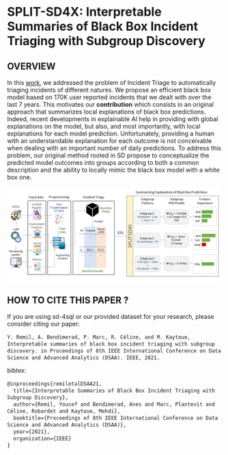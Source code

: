# SPLIT-SD4X: Interpretable Summaries of Black Box Incident Triaging with Subgroup Discovery

## OVERVIEW

In this [work](https://www.researchgate.net/publication/353776685_Interpretable_Summaries_of_Black_Box_Incident_Triaging_with_Subgroup_Discovery), we addressed the problem of Incident Triage to automatically triaging incidents of different natures. We propose an efficient black box model based on 170K user reported incidents that we dealt with over the last 7 years. This motivates our **contribution** which consists in an original approach that summarizes local explanations of black box predictions. Indeed, recent developments in explainable AI help in providing with global explanations on the model, but also, and most importantly, with local explanations for each model prediction. Unfortunately, providing a human with an understandable explanation for each outcome is not conceivable when dealing with an important number of daily predictions. To address this problem, our original method rooted in SD propose to conceptualize the predicted model outcomes into groups according to both a common description and the ability to locally mimic the black box model with a white box one.

![overview](docs/images/overviewSchema.png)

## HOW TO CITE THIS PAPER ?

If you are using sd-4sql or our provided dataset for your research, please consider citing our paper:
        
    Y. Remil, A. Bendimerad, P. Marc, R. Céline, and M. Kaytoue, Interpretable summaries of black box incident triaging with subgroup discovery. in Proceedings of 8th IEEE International Conference on Data Science and Advanced Analytics (DSAA). IEEE, 2021.
    
bibtex:
  
    @inproceedings{remiletalDSAA21,
      title={Interpretable Summaries of Black Box Incident Triaging with Subgroup Discovery},
      author={Remil, Youcef and Bendimerad, Anes and Marc, Plantevit and Céline, Robardet and Kaytoue, Mehdi},
      booktitle={Proceedings of 8th IEEE International Conference on Data Science and Advanced Analytics (DSAA)},
      year={2021},
      organization={IEEE}
    }
